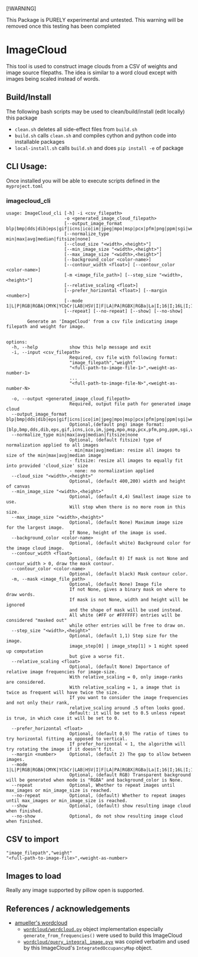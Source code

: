 [!WARNING]

This Package is PURELY experimental and untested. This warning will be removed once this testing has been completed

# ImageCloud

This tool is used to construct image clouds from a CSV of weights and image source filepaths.
The idea is similar to a word cloud except with images being scaled instead of words.

## Build/Install

The following bash scripts may be used to clean/build/install (edit locally) this package
- `clean.sh`  deletes all side-effect files from `build.sh`
- `build.sh`  calls `clean.sh` and compiles cython and python code into installable packages
- `local-install.sh`  calls `build.sh` and does `pip install -e` of package 



## CLI Usage: 
Once installed you will be able to execute scripts defined in the `myproject.toml`

### imagecloud_cli
```
usage: ImageCloud_cli [-h] -i <csv_filepath>
                      -o <generated_image_cloud_filepath>
                      [--output_image_format blp|bmp|dds|dib|eps|gif|icns|ico|im|jpeg|mpo|msp|pcx|pfm|png|ppm|sgi|webp|xbm]
                      [--normalize_type min|max|avg|median|fitsize|none]
                      [--cloud_size "<width>,<height>"]
                      [--min_image_size "<width>,<height>"]
                      [--max_image_size "<width>,<height>"]
                      [--background_color <color-name>]
                      [--contour_width <float>] [--contour_color <color-name>]
                      [-m <image_file_path>] [--step_size "<width>,<height>"]
                      [--relative_scaling <float>]
                      [--prefer_horizontal <float>] [--margin <number>]
                      [--mode 1|L|P|RGB|RGBA|CMYK|YCbCr|LAB|HSV|I|F|LA|PA|RGBX|RGBa|La|I;16|I;16L|I;16B|I;16N]
                      [--repeat] [--no-repeat] [--show] [--no-show]

        Generate an 'ImageCloud' from a csv file indicating image filepath and weight for image.
        

options:
  -h, --help            show this help message and exit
  -i, --input <csv_filepath>
                        Required, csv file with following format:
                        "image_filepath","weight"
                        "<full-path-to-image-file-1>",<weight-as-number-1>
                        ...
                        "<full-path-to-image-file-N>",<weight-as-number-N>
                        
  -o, --output <generated_image_cloud_filepath>
                        Required, output file path for generated image cloud
  --output_image_format blp|bmp|dds|dib|eps|gif|icns|ico|im|jpeg|mpo|msp|pcx|pfm|png|ppm|sgi|webp|xbm
                        Optional,(default png) image format: [blp,bmp,dds,dib,eps,gif,icns,ico,im,jpeg,mpo,msp,pcx,pfm,png,ppm,sgi,webp,xbm]
  --normalize_type min|max|avg|median|fitsize|none
                        Optional, (default fitsize) type of normalization applied to all images
                        - min|max|avg|median: resize all images to size of the min|max|avg|median image
                        - fitsize: resize all images to equally fit into provided 'cloud_size' size
                        - none: no normalization applied
  --cloud_size "<width>,<height>"
                        Optional, (default 400,200) width and height of canvas
  --min_image_size "<width>,<height>"
                        Optional, (default 4,4) Smallest image size to use.
                        Will stop when there is no more room in this size.
  --max_image_size "<width>,<height>"
                        Optional, (default None) Maximum image size for the largest image.
                        If None, height of the image is used.
  --background_color <color-name>
                        Optional, (default white) Background color for the image cloud image.
  --contour_width <float>
                        Optional, (default 0) If mask is not None and contour_width > 0, draw the mask contour.
  --contour_color <color-name>
                        Optional, (default black) Mask contour color.
  -m, --mask <image_file_path>
                        Optional, (default None) Image file
                        If not None, gives a binary mask on where to draw words.
                        If mask is not None, width and height will be ignored
                        and the shape of mask will be used instead. 
                        All white (#FF or #FFFFFF) entries will be considered "masked out"
                        while other entries will be free to draw on.
  --step_size "<width>,<height>"
                        Optional, (default 1,1) Step size for the image. 
                        image_step[0] | image_step[1] > 1 might speed up computation
                        but give a worse fit.
  --relative_scaling <float>
                        Optional, (default None) Importance of relative image frequencies for image-size.
                        With relative_scaling = 0, only image-ranks are considered.
                        With relative_scaling = 1, a image that is twice as frequent will have twice the size.
                        If you want to consider the image frequencies and not only their rank,
                        relative_scaling around .5 often looks good.
                        default: it will be set to 0.5 unless repeat is true, in which case it will be set to 0.
                            
  --prefer_horizontal <float>
                        Optional, (default 0.9) The ratio of times to try horizontal fitting as opposed to vertical.
                        If prefer_horizontal < 1, the algorithm will try rotating the image if it doesn't fit. 
  --margin <number>     Optional, (default 2) The gap to allow between images.
  --mode 1|L|P|RGB|RGBA|CMYK|YCbCr|LAB|HSV|I|F|LA|PA|RGBX|RGBa|La|I;16|I;16L|I;16B|I;16N
                        Optional, (default RGB) Transparent background will be generated when mode is "RGBA" and background_color is None.
  --repeat              Optional, Whether to repeat images until max_images or min_image_size is reached.
  --no-repeat           Optional, (default) Whether to repeat images until max_images or min_image_size is reached.
  --show                Optional, (default) show resulting image cloud when finished.
  --no-show             Optional, do not show resulting image cloud when finished.
```

## CSV to import
```csv
"image_filepath","weight"
"<full-path-to-image-file>",<weight-as-number>
```
## Images to load
Really any image supported by pillow open is supported.


## References / acknowledgements
- [amueller's wordcloud](https://github.com/amueller/word_cloud)
    - [`wordcloud/wordcloud.py`](https://github.com/amueller/word_cloud/blob/main/wordcloud/wordcloud.py) object implementation especially `generate_from_frequencies()` were used to build this ImageCloud
    - [`wordcloud/query_integral_image.pyx`](https://github.com/amueller/word_cloud/blob/main/wordcloud/query_integral_image.pyx) was copied verbatim and used by this ImageCloud's `IntegratedOccupancyMap` object.